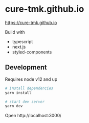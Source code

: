 # cure-tmk.github.io

https://cure-tmk.github.io

Build with

- typescript
- next.js
- styled-components

## Development

Requires node v12 and up

```bash
# install dependencies
yarn install

# start dev server
yarn dev
```

Open http://localhost:3000/
